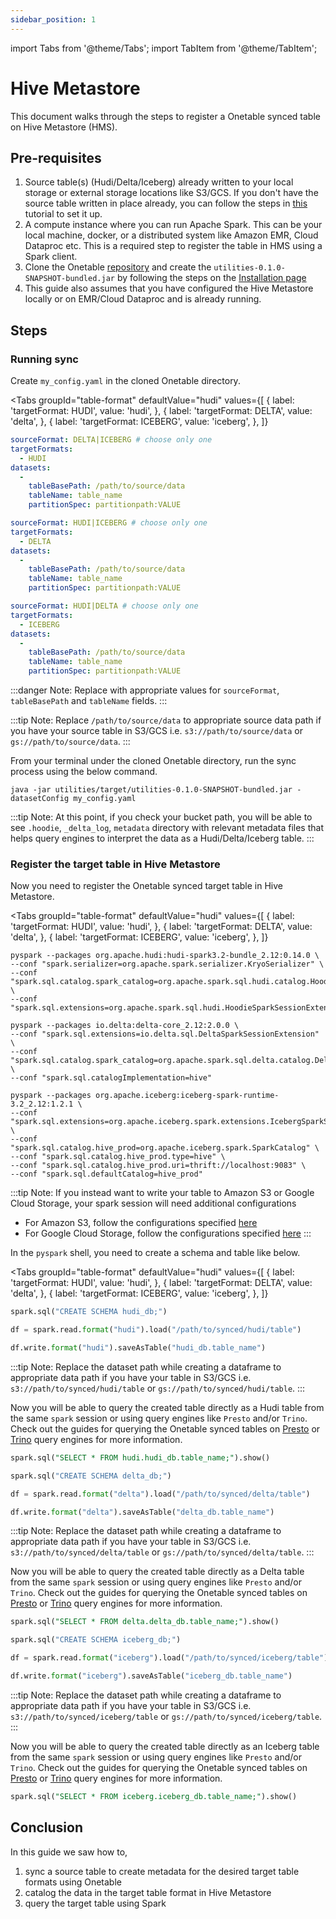 ```yaml
---
sidebar_position: 1
---
```


import Tabs from '@theme/Tabs';
import TabItem from '@theme/TabItem';

# Hive Metastore
This document walks through the steps to register a Onetable synced table on Hive Metastore (HMS).

## Pre-requisites
1. Source table(s) (Hudi/Delta/Iceberg) already written to your local storage or external storage locations like S3/GCS. 
   If you don't have the source table written in place already,
   you can follow the steps in [this](https://link-to-how-to/create-dataset.md) tutorial to set it up.
2. A compute instance where you can run Apache Spark. This can be your local machine, docker,
   or a distributed system like Amazon EMR, Cloud Dataproc etc.
   This is a required step to register the table in HMS using a Spark client.
3. Clone the Onetable [repository](https://github.com/onetable-io/onetable) and create the
   `utilities-0.1.0-SNAPSHOT-bundled.jar` by following the steps on the [Installation page](https://link/to/installation/page) 
4. This guide also assumes that you have configured the Hive Metastore locally or on EMR/Cloud Dataproc
   and is already running.

## Steps
### Running sync
Create `my_config.yaml` in the cloned Onetable directory.

<Tabs
groupId="table-format"
defaultValue="hudi"
values={[
{ label: 'targetFormat: HUDI', value: 'hudi', },
{ label: 'targetFormat: DELTA', value: 'delta', },
{ label: 'targetFormat: ICEBERG', value: 'iceberg', },
]}
>
<TabItem value="hudi">

```yaml md title="yaml"
sourceFormat: DELTA|ICEBERG # choose only one
targetFormats:
  - HUDI
datasets:
  -
    tableBasePath: /path/to/source/data
    tableName: table_name
    partitionSpec: partitionpath:VALUE
```

</TabItem>
<TabItem value="delta">

```yaml md title="yaml"
sourceFormat: HUDI|ICEBERG # choose only one
targetFormats:
  - DELTA
datasets:
  -
    tableBasePath: /path/to/source/data
    tableName: table_name
    partitionSpec: partitionpath:VALUE
```

</TabItem>
<TabItem value="iceberg">

```yaml md title="yaml"
sourceFormat: HUDI|DELTA # choose only one
targetFormats:
  - ICEBERG
datasets:
  -
    tableBasePath: /path/to/source/data
    tableName: table_name
    partitionSpec: partitionpath:VALUE
```

</TabItem>
</Tabs>

:::danger Note:
Replace with appropriate values for `sourceFormat`, `tableBasePath` and `tableName` fields.
:::

:::tip Note:
Replace `/path/to/source/data` to appropriate source data path
if you have your source table in S3/GCS i.e. `s3://path/to/source/data` or `gs://path/to/source/data`.
:::

From your terminal under the cloned Onetable directory, run the sync process using the below command.
```shell md title="shell"
java -jar utilities/target/utilities-0.1.0-SNAPSHOT-bundled.jar -datasetConfig my_config.yaml
```

:::tip Note:
At this point, if you check your bucket path, you will be able to see `.hoodie`, `_delta_log`, `metadata` directory with
relevant metadata files that helps query engines to interpret the data as a Hudi/Delta/Iceberg table.
:::

### Register the target table in Hive Metastore 
Now you need to register the Onetable synced target table in Hive Metastore.  

<Tabs
groupId="table-format"
defaultValue="hudi"
values={[
{ label: 'targetFormat: HUDI', value: 'hudi', },
{ label: 'targetFormat: DELTA', value: 'delta', },
{ label: 'targetFormat: ICEBERG', value: 'iceberg', },
]}
>
<TabItem value="hudi">

```shell md title="shell"
pyspark --packages org.apache.hudi:hudi-spark3.2-bundle_2.12:0.14.0 \
--conf "spark.serializer=org.apache.spark.serializer.KryoSerializer" \
--conf "spark.sql.catalog.spark_catalog=org.apache.spark.sql.hudi.catalog.HoodieCatalog" \
--conf "spark.sql.extensions=org.apache.spark.sql.hudi.HoodieSparkSessionExtension"
```

</TabItem>
<TabItem value="delta">

```shell md title="shell"
pyspark --packages io.delta:delta-core_2.12:2.0.0 \
--conf "spark.sql.extensions=io.delta.sql.DeltaSparkSessionExtension" \
--conf "spark.sql.catalog.spark_catalog=org.apache.spark.sql.delta.catalog.DeltaCatalog" \
--conf "spark.sql.catalogImplementation=hive"
```

</TabItem>
<TabItem value="iceberg">

```shell md title="shell"
pyspark --packages org.apache.iceberg:iceberg-spark-runtime-3.2_2.12:1.2.1 \
--conf "spark.sql.extensions=org.apache.iceberg.spark.extensions.IcebergSparkSessionExtensions" \
--conf "spark.sql.catalog.hive_prod=org.apache.iceberg.spark.SparkCatalog" \              
--conf "spark.sql.catalog.hive_prod.type=hive" \                                          
--conf "spark.sql.catalog.hive_prod.uri=thrift://localhost:9083" \
--conf "spark.sql.defaultCatalog=hive_prod"
```

</TabItem>
</Tabs>

:::tip Note:
If you instead want to write your table to Amazon S3 or Google Cloud Storage, 
your spark session will need additional configurations
* For Amazon S3, follow the configurations specified [here](https://docs.delta.io/latest/delta-storage.html#quickstart-s3-single-cluster)
* For Google Cloud Storage, follow the configurations specified [here](https://docs.delta.io/latest/delta-storage.html#requirements-gcs)
:::

In the `pyspark` shell, you need to create a schema and table like below.

<Tabs
groupId="table-format"
defaultValue="hudi"
values={[
{ label: 'targetFormat: HUDI', value: 'hudi', },
{ label: 'targetFormat: DELTA', value: 'delta', },
{ label: 'targetFormat: ICEBERG', value: 'iceberg', },
]}
>
<TabItem value="hudi">

```python md title="python"
spark.sql("CREATE SCHEMA hudi_db;")

df = spark.read.format("hudi").load("/path/to/synced/hudi/table")

df.write.format("hudi").saveAsTable("hudi_db.table_name")
```

:::tip Note:
Replace the dataset path while creating a dataframe to appropriate data path if you have your table
in S3/GCS i.e. `s3://path/to/synced/hudi/table` or `gs://path/to/synced/hudi/table`.
:::

Now you will be able to query the created table directly as a Hudi table from the same `spark` session or
using query engines like `Presto` and/or `Trino`. Check out the guides for querying the Onetable synced tables on
[Presto](https://link/to/presto) or [Trino](https://link/to/trino) query engines for more information.

```sql md title="sql"
spark.sql("SELECT * FROM hudi.hudi_db.table_name;").show()
```

</TabItem>
<TabItem value="delta">

```python md title="python"
spark.sql("CREATE SCHEMA delta_db;")

df = spark.read.format("delta").load("/path/to/synced/delta/table")

df.write.format("delta").saveAsTable("delta_db.table_name")
```

:::tip Note:
Replace the dataset path while creating a dataframe to appropriate data path if you have your table
in S3/GCS i.e. `s3://path/to/synced/delta/table` or `gs://path/to/synced/delta/table`.
:::

Now you will be able to query the created table directly as a Delta table from the same `spark` session or
using query engines like `Presto` and/or `Trino`. Check out the guides for querying the Onetable synced tables on
[Presto](https://link/to/presto) or [Trino](https://link/to/trino) query engines for more information.

```sql md title="sql"
spark.sql("SELECT * FROM delta.delta_db.table_name;").show()
```

</TabItem>
<TabItem value="iceberg">

```python md title="python"
spark.sql("CREATE SCHEMA iceberg_db;")

df = spark.read.format("iceberg").load("/path/to/synced/iceberg/table")

df.write.format("iceberg").saveAsTable("iceberg_db.table_name")
```

:::tip Note:
Replace the dataset path while creating a dataframe to appropriate data path if you have your table
in S3/GCS i.e. `s3://path/to/synced/iceberg/table` or `gs://path/to/synced/iceberg/table`.
:::

Now you will be able to query the created table directly as an Iceberg table from the same `spark` session or
using query engines like `Presto` and/or `Trino`. Check out the guides for querying the Onetable synced tables on 
[Presto](https://link/to/presto) or [Trino](https://link/to/trino) query engines for more information.

```sql md title="sql"
spark.sql("SELECT * FROM iceberg.iceberg_db.table_name;").show()
```

</TabItem>
</Tabs>

## Conclusion
In this guide we saw how to,
1. sync a source table to create metadata for the desired target table formats using Onetable
2. catalog the data in the target table format in Hive Metastore
3. query the target table using Spark
